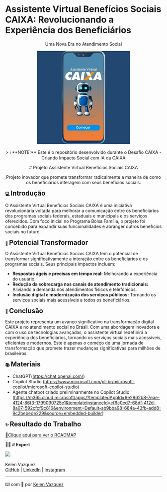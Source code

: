 # Assistente Virtual Benefícios Sociais CAIXA: Revolucionando a Experiência dos Beneficiários
<p align="center">Uma Nova Era no Atendimento Social</p>

<p align="center">
<img
    src="./assets/Bot_Entrar.jpg"
    width="300"
/>
</p> 

<p align="center">
> ℹ️ **NOTE:** Este é o repositório desenvolvido durante o Desafio CAIXA - Criando Impacto Social com IA da CAIXA
</p>

<p align="center"># Projeto Assistente Virtual Benefícios Sociais CAIXA</p>
<p align="center">Projeto inovador que promete transformar radicalmente a maneira de como os beneficiários interagem com seus benefícios sociais.</p>

**💻 <span style="font-size: 1.5em;">Introdução</span>**

O Assistente Virtual Benefícios Sociais CAIXA é uma iniciativa revolucionária voltada para melhorar a comunicação entre os beneficiários dos programas sociais federais, estaduais e municipais e os serviços oferecidos. Com foco inicial no Programa Bolsa Família, o projeto foi concebido para expandir suas funcionalidades e abranger outros benefícios sociais no futuro.

**🤖 <span style="font-size: 1.5em;">Potencial Transformador</span>**

O Assistente Virtual Benefícios Sociais CAIXA tem o potencial de transformar significativamente a interação entre os beneficiários e os programas sociais. Seus principais impactos incluem:

- **Respostas ágeis e precisas em tempo real:** Melhorando a experiência do usuário.
- **Redução da sobrecarga nos canais de atendimento tradicionais:** Aliviando a demanda nos atendimentos físicos e telefônicos.
- **Inclusão digital e modernização dos serviços públicos:** Tornando os serviços sociais mais acessíveis a todos os beneficiários.

**🚀 <span style="font-size: 1.5em;">Conclusão</span>**

Este projeto representa um avanço significativo na transformação digital CAIXA e no atendimento social no Brasil. Com uma abordagem inovadora e com o uso de tecnologias avançadas, o assistente virtual redefinirá a experiência dos beneficiários, tornando os serviços sociais mais acessíveis, eficientes e modernos. Este é apenas o começo de uma jornada de transformação que promete trazer mudanças significativas para milhões de brasileiros.

**📚 <span style="font-size: 1.5em;">Materiais</span>**

- ChatGPT(https://chat.openai.com/)
- Copilot Studio (https://www.microsoft.com/pt-br/microsoft-copilot/microsoft-copilot-studio)
- Agente chatbot criado preliminarmente no Copilot Studio (https://m365.cloud.microsoft/apps/?templatedAppId=9e2962b8-7eae-4124-86f3-1799090725e1&templateInstanceId=cf6c0ed7-68df-412d-8a07-592cfcf9c816&environment=Default-ab9bba98-684a-43fb-add8-9c2bebede229&source=embedded-builder)


**✨ <span style="font-size: 1.5em;">Resultado do Trabalho</span>**

<p><a href=https://github.com/KelenFTV/Desafio-CAIXA-Criando-Impacto-Social-com-IA/blob/main/Apresenta%C3%A7%C3%A3o_Projeto_finall.pdf now"> 📕Clique aqui para ver  o ROADMAP</a></p>

👨‍💻 **# Expert**
<p>
    <img
      width="80"
      src=https://avatars.githubusercontent.com/u/191724182?v=4
    />
    <p>Kelen Vazquez<br>
    <a href=https://github.com/KelenFTV>GitHub</a> | <a href=www.linkedin.com/in/kelen-vazquez-6>LinkedIn</a> | <a href=https://www.instagram.com/kelen.ferreira9/>Instagram</a></p>
</p>

---

⌨️ com 💜 por [Kelen Vazquez](https://github.com/KelenFTV)

